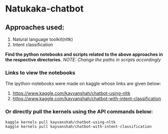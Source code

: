 # Natukaka-chatbot

## Approaches used:
  1. Natural language toolkit(nltk)
  2. Intent classification

**Find the python notebooks and scripts related to the above approaches in the respective directories.**
*NOTE: Change the paths in scripts accordingly*

### Links to view the notebooks
The ipython-notebooks were made on kaggle whose links are given below:
  1. https://www.kaggle.com/kayvanshah/chatbot-using-nltk 
  2. https://www.kaggle.com/kayvanshah/chatbot-with-intent-classification
  
### Or directly pull the kernels using the API commands below:
```
kaggle kernels pull kayvanshah/chatbot-using-nltk
kaggle kernels pull kayvanshah/chatbot-with-intent-classification
```
  
